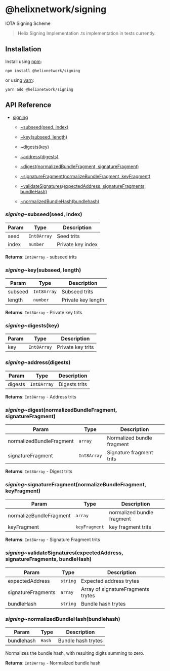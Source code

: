 # @helixnetwork/signing

IOTA Signing Scheme

> Helix Signing Implementation .ts implementation in tests currently.

## Installation

Install using [npm](https://www.npmjs.org/):
```
npm install @helixnetwork/signing
```

or using [yarn](https://yarnpkg.com/):

```
yarn add @helixnetwork/signing
```

## API Reference


* [signing](#module_signing)

    * [~subseed(seed, index)](#module_signing..subseed)

    * [~key(subseed, length)](#module_signing..key)

    * [~digests(key)](#module_signing..digests)

    * [~address(digests)](#module_signing..address)

    * [~digest(normalizedBundleFragment, signatureFragment)](#module_signing..digest)

    * [~signatureFragment(normalizeBundleFragment, keyFragment)](#module_signing..signatureFragment)

    * [~validateSignatures(expectedAddress, signatureFragments, bundleHash)](#module_signing..validateSignatures)

    * [~normalizedBundleHash(bundlehash)](#module_signing..normalizedBundleHash)


<a name="module_signing..subseed"></a>

### *signing*~subseed(seed, index)

| Param | Type | Description |
| --- | --- | --- |
| seed | <code>Int8Array</code> | Seed trits |
| index | <code>number</code> | Private key index |

**Returns**: <code>Int8Array</code> - subseed trits  
<a name="module_signing..key"></a>

### *signing*~key(subseed, length)

| Param | Type | Description |
| --- | --- | --- |
| subseed | <code>Int8Array</code> | Subseed trits |
| length | <code>number</code> | Private key length |

**Returns**: <code>Int8Array</code> - Private key trits  
<a name="module_signing..digests"></a>

### *signing*~digests(key)

| Param | Type | Description |
| --- | --- | --- |
| key | <code>Int8Array</code> | Private key trits |

<a name="module_signing..address"></a>

### *signing*~address(digests)

| Param | Type | Description |
| --- | --- | --- |
| digests | <code>Int8Array</code> | Digests trits |

**Returns**: <code>Int8Array</code> - Address trits  
<a name="module_signing..digest"></a>

### *signing*~digest(normalizedBundleFragment, signatureFragment)

| Param | Type | Description |
| --- | --- | --- |
| normalizedBundleFragment | <code>array</code> | Normalized bundle fragment |
| signatureFragment | <code>Int8Array</code> | Signature fragment trits |

**Returns**: <code>Int8Array</code> - Digest trits  
<a name="module_signing..signatureFragment"></a>

### *signing*~signatureFragment(normalizeBundleFragment, keyFragment)

| Param | Type | Description |
| --- | --- | --- |
| normalizeBundleFragment | <code>array</code> | normalized bundle fragment |
| keyFragment | <code>keyFragment</code> | key fragment trits |

**Returns**: <code>Int8Array</code> - Signature Fragment trits  
<a name="module_signing..validateSignatures"></a>

### *signing*~validateSignatures(expectedAddress, signatureFragments, bundleHash)

| Param | Type | Description |
| --- | --- | --- |
| expectedAddress | <code>string</code> | Expected address trytes |
| signatureFragments | <code>array</code> | Array of signatureFragments trytes |
| bundleHash | <code>string</code> | Bundle hash trytes |

<a name="module_signing..normalizedBundleHash"></a>

### *signing*~normalizedBundleHash(bundlehash)

| Param | Type | Description |
| --- | --- | --- |
| bundlehash | <code>Hash</code> | Bundle hash trytes |

Normalizes the bundle hash, with resulting digits summing to zero.

**Returns**: <code>Int8Array</code> - Normalized bundle hash  
